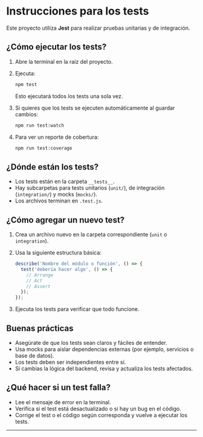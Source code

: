 # Instrucciones para los tests 

Este proyecto utiliza **Jest** para realizar pruebas unitarias y de integración.

## ¿Cómo ejecutar los tests?

1. Abre la terminal en la raíz del proyecto.
2. Ejecuta:
   
   ```bash
   npm test
   ```
   Esto ejecutará todos los tests una sola vez.

3. Si quieres que los tests se ejecuten automáticamente al guardar cambios:
   
   ```bash
   npm run test:watch
   ```

4. Para ver un reporte de cobertura:
   
   ```bash
   npm run test:coverage
   ```

## ¿Dónde están los tests?

- Los tests están en la carpeta `__tests__`.
- Hay subcarpetas para tests unitarios (`unit/`), de integración (`integration/`) y mocks (`mocks/`).
- Los archivos terminan en `.test.js`.

## ¿Cómo agregar un nuevo test?

1. Crea un archivo nuevo en la carpeta correspondiente (`unit` o `integration`).
2. Usa la siguiente estructura básica:

   ```js
   describe('Nombre del módulo o función', () => {
     test('debería hacer algo', () => {
       // Arrange
       // Act
       // Assert
     });
   });
   ```
3. Ejecuta los tests para verificar que todo funcione.

## Buenas prácticas

- Asegúrate de que los tests sean claros y fáciles de entender.
- Usa mocks para aislar dependencias externas (por ejemplo, servicios o base de datos).
- Los tests deben ser independientes entre sí.
- Si cambias la lógica del backend, revisa y actualiza los tests afectados.

## ¿Qué hacer si un test falla?

- Lee el mensaje de error en la terminal.
- Verifica si el test está desactualizado o si hay un bug en el código.
- Corrige el test o el código según corresponda y vuelve a ejecutar los tests.

---

